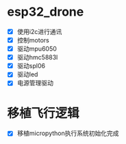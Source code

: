 # esp32_drone
- [x] 使用i2c进行通讯
- [x] 控制motors
- [x] 驱动mpu6050
- [x] 驱动hmc5883l
- [x] 驱动spl06
- [x] 驱动led
- [x] 电源管理驱动

# 移植飞行逻辑
- [x] 移植micropython执行系统初始化完成
